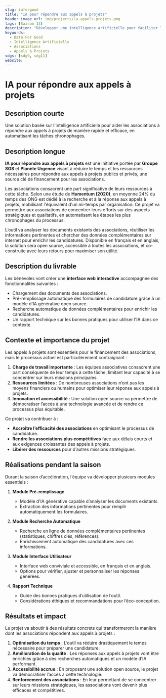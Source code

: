 ```yaml
---
slug: iaforgood
title: "IA pour répondre aux appels à projets"
header_image_url: img/projects/ia-appels-projets.png
tags: [Saison 13]
description: "Développer une intelligence artificielle pour faciliter la réponse des associations aux appels à projets publics et privés."
keywords:
  - Data For Good
  - Intelligence Artificielle
  - Associations
  - Appels à Projets
sdgs: [sdg9, sdg11]
website: 
---
```


# IA pour répondre aux appels à projets

## Description courte
Une solution basée sur l'intelligence artificielle pour aider les associations à répondre aux appels à projets de manière rapide et efficace, en automatisant les tâches chronophages.

## Description longue
**IA pour répondre aux appels à projets** est une initiative portée par **Groupe SOS** et **Planète Urgence** visant à réduire le temps et les ressources nécessaires pour répondre aux appels à projets publics et privés, une source clé de financement pour les associations.

Les associations consacrent une part significative de leurs ressources à cette tâche. Selon une étude de **Humentum (2020)**, en moyenne 24% du temps des ONG est dédié à la recherche et à la réponse aux appels à projets, mobilisant l'équivalent d'un mi-temps par organisation. Ce projet va permettre aux associations de concentrer leurs efforts sur des aspects stratégiques et qualitatifs, en automatisant les étapes les plus chronophages du processus.

L’outil va analyser les documents existants des associations, réutiliser les informations pertinentes et chercher des données complémentaires sur internet pour enrichir les candidatures. Disponible en français et en anglais, la solution sera open source, accessible à toutes les associations, et co-construite avec leurs retours pour maximiser son utilité.

## Description du livrable
Les bénévoles vont créer une **interface web interactive** accompagnée des fonctionnalités suivantes :
- Chargement des documents des associations.
- Pré-remplissage automatique des formulaires de candidature grâce à un modèle d’IA générative open source.
- Recherche automatique de données complémentaires pour enrichir les candidatures.
- Un rapport technique sur les bonnes pratiques pour utiliser l’IA dans ce contexte.

## Contexte et importance du projet
Les appels à projets sont essentiels pour le financement des associations, mais le processus actuel est particulièrement contraignant :
1. **Charge de travail importante** : Les équipes associatives consacrent une part conséquente de leur temps à cette tâche, limitant leur capacité à se concentrer sur leurs missions principales.
2. **Ressources limitées** : De nombreuses associations n’ont pas les moyens financiers ou humains pour optimiser leur réponse aux appels à projets.
3. **Innovation et accessibilité** : Une solution open source va permettre de démocratiser l’accès à une technologie avancée et de rendre ce processus plus équitable.

Ce projet va contribuer à :
- **Accroître l’efficacité des associations** en optimisant le processus de candidature.
- **Rendre les associations plus compétitives** face aux délais courts et aux exigences croissantes des appels à projets.
- **Libérer des ressources** pour d’autres missions stratégiques.

## Réalisations pendant la saison
Durant la saison d’accélération, l’équipe va développer plusieurs modules essentiels :

1. **Module Pré-remplissage**
   - Modèle d'IA générative capable d’analyser les documents existants.
   - Extraction des informations pertinentes pour remplir automatiquement les formulaires.

2. **Module Recherche Automatique**
   - Recherche en ligne de données complémentaires pertinentes (statistiques, chiffres clés, références).
   - Enrichissement automatique des candidatures avec ces informations.

3. **Module Interface Utilisateur**
   - Interface web conviviale et accessible, en français et en anglais.
   - Options pour vérifier, ajuster et personnaliser les réponses générées.

4. **Rapport Technique**
   - Guide des bonnes pratiques d’utilisation de l’outil.
   - Considérations éthiques et recommandations pour l’éco-conception.

## Résultats et impact
Le projet va aboutir à des résultats concrets qui transformeront la manière dont les associations répondent aux appels à projets :
1. **Optimisation du temps** : L’outil va réduire drastiquement le temps nécessaire pour préparer une candidature.
2. **Amélioration de la qualité** : Les réponses aux appels à projets vont être enrichies grâce à des recherches automatiques et un modèle d’IA performant.
3. **Accessibilité accrue** : En proposant une solution open source, le projet va démocratiser l’accès à cette technologie.
4. **Renforcement des associations** : En leur permettant de se concentrer sur leurs missions stratégiques, les associations vont devenir plus efficaces et compétitives.
